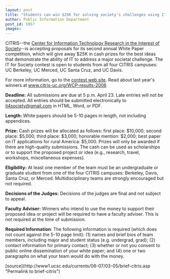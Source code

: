 ```yaml
---
layout: post
title: "Students can win $25K for solving society's challenges using IT"
author: Public Information Department
post_id: 5957
images:
---
```


<a name="content" id="content"></a>
<p>
  CITRIS--the <a href="http://www.citris-uc.org/">Center for Information Technology Research in the Interest of Society</a>--is accepting proposals for its second annual White Paper competition, which will give away $25K in cash prizes for the best ideas that demonstrate the ability of IT to address a major societal challenge. The IT for Society contest is open to students from all four CITRIS campuses: UC Berkeley, UC Merced, UC Santa Cruz, and UC Davis.
</p>
<p>
  For more information, go to the <a href="http://contest.berkeley.edu/contest_pages/1">contest web site</a>. Read about last year's winners at <a href="http://www.citris-uc.org/WCP-results-2006">www.citris-uc.org/WCP-results-2006</a>
</p>
<p>
  <strong>Deadline:</strong> All submissions are due at 5 p.m. April 23. Late entries will not be accepted. All entries should be submitted electronically to <a href="mailto:it4society@gmail.com">it4society@gmail.com</a> in HTML, Word, or PDF.
</p>
<p>
  <strong>Length:</strong> White papers should be 5-10 pages in length, not including appendices.
</p>
<p>
  <strong>Prize:</strong> Cash prizes will be allocated as follows: first place: $10,000; second place: $5,000; third place: $3,000; honorable mention: $2,000; best paper on IT applications for rural America: $5,000. Prizes will only be awarded if there are high-quality submissions. The cash can be used as scholarships or to support the proposed project or idea (e.g., research, travel, workshops, miscellaneous expenses).
</p>
<p>
  <strong>Eligibility:</strong> At least one member of the team must be an undergraduate or graduate student from one of the four CITRIS campuses: Berkeley, Davis, Santa Cruz, or Merced. Multidisciplinary teams are strongly encouraged but not required.
</p>
<p>
  <strong>Decisions of the Judges:</strong> Decisions of the judges are final and not subject to appeal.
</p>
<p>
  <strong>Faculty Adviser:</strong> Winners who intend to use the money to support their proposed idea or project will be required to have a faculty adviser. This is not required at the time of submission.
</p>
<p>
  <strong>Required Information</strong>: The following information is required (which does not count against the 5-10 page limit): (1) names and brief bios of team members, including major and student status (e.g. undergrad, grad); (2) contact information for primary contact; (3) whether or not you consent to public online dissemination of your white paper; and (4) one or two paragraphs on what your team would do with the money.
</p>
[source](http://www1.ucsc.edu/currents/06-07/03-05/brief-citris.asp "Permalink to brief-citris")
